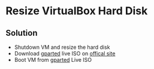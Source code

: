 # Resize VirtualBox Hard Disk

## Solution
* Shutdown VM and resize the hard disk
* Download [gparted](https://gparted.org) live ISO on [offical site](https://gparted.org/download.php)
* Boot VM from [gparted](https://gparted.org) Live ISO
